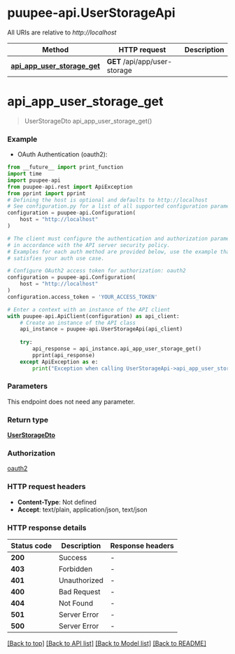 # puupee-api.UserStorageApi

All URIs are relative to *http://localhost*

Method | HTTP request | Description
------------- | ------------- | -------------
[**api_app_user_storage_get**](UserStorageApi.md#api_app_user_storage_get) | **GET** /api/app/user-storage | 


# **api_app_user_storage_get**
> UserStorageDto api_app_user_storage_get()



### Example

* OAuth Authentication (oauth2):
```python
from __future__ import print_function
import time
import puupee-api
from puupee-api.rest import ApiException
from pprint import pprint
# Defining the host is optional and defaults to http://localhost
# See configuration.py for a list of all supported configuration parameters.
configuration = puupee-api.Configuration(
    host = "http://localhost"
)

# The client must configure the authentication and authorization parameters
# in accordance with the API server security policy.
# Examples for each auth method are provided below, use the example that
# satisfies your auth use case.

# Configure OAuth2 access token for authorization: oauth2
configuration = puupee-api.Configuration(
    host = "http://localhost"
)
configuration.access_token = 'YOUR_ACCESS_TOKEN'

# Enter a context with an instance of the API client
with puupee-api.ApiClient(configuration) as api_client:
    # Create an instance of the API class
    api_instance = puupee-api.UserStorageApi(api_client)
    
    try:
        api_response = api_instance.api_app_user_storage_get()
        pprint(api_response)
    except ApiException as e:
        print("Exception when calling UserStorageApi->api_app_user_storage_get: %s\n" % e)
```

### Parameters
This endpoint does not need any parameter.

### Return type

[**UserStorageDto**](UserStorageDto.md)

### Authorization

[oauth2](../README.md#oauth2)

### HTTP request headers

 - **Content-Type**: Not defined
 - **Accept**: text/plain, application/json, text/json

### HTTP response details
| Status code | Description | Response headers |
|-------------|-------------|------------------|
**200** | Success |  -  |
**403** | Forbidden |  -  |
**401** | Unauthorized |  -  |
**400** | Bad Request |  -  |
**404** | Not Found |  -  |
**501** | Server Error |  -  |
**500** | Server Error |  -  |

[[Back to top]](#) [[Back to API list]](../README.md#documentation-for-api-endpoints) [[Back to Model list]](../README.md#documentation-for-models) [[Back to README]](../README.md)

